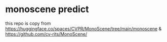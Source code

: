 # monoscene predict
 
this repo is copy from https://huggingface.co/spaces/CVPR/MonoScene/tree/main/monoscene & https://github.com/cv-rits/MonoScene/
